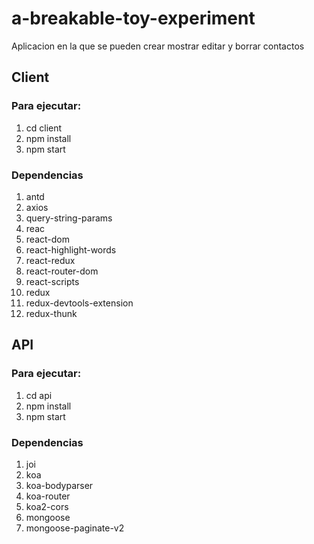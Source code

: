 # a-breakable-toy-experiment
Aplicacion en la que se pueden crear mostrar editar y borrar contactos

## Client
### Para ejecutar:
1. cd client
2. npm install
3. npm start
### Dependencias
1. antd
2. axios
3. query-string-params
4. reac
5. react-dom
6. react-highlight-words
7. react-redux
8. react-router-dom
9. react-scripts
10. redux
11. redux-devtools-extension
12. redux-thunk

## API

### Para ejecutar:
1. cd api
2. npm install
3. npm start
### Dependencias
1. joi
2. koa
3. koa-bodyparser
4. koa-router
5. koa2-cors
6. mongoose
7. mongoose-paginate-v2
